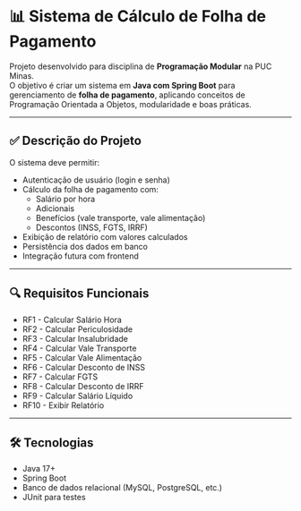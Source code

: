 # 📊 Sistema de Cálculo de Folha de Pagamento

Projeto desenvolvido para disciplina de **Programação Modular** na PUC Minas.  
O objetivo é criar um sistema em **Java com Spring Boot** para gerenciamento de **folha de pagamento**, aplicando conceitos de Programação Orientada a Objetos, modularidade e boas práticas.

---

## ✅ Descrição do Projeto
O sistema deve permitir:
- Autenticação de usuário (login e senha)
- Cálculo da folha de pagamento com:
  - Salário por hora
  - Adicionais
  - Benefícios (vale transporte, vale alimentação)
  - Descontos (INSS, FGTS, IRRF)
- Exibição de relatório com valores calculados
- Persistência dos dados em banco
- Integração futura com frontend

---

## 🔍 Requisitos Funcionais
- RF1 - Calcular Salário Hora
- RF2 - Calcular Periculosidade
- RF3 - Calcular Insalubridade
- RF4 - Calcular Vale Transporte
- RF5 - Calcular Vale Alimentação
- RF6 - Calcular Desconto de INSS
- RF7 - Calcular FGTS
- RF8 - Calcular Desconto de IRRF
- RF9 - Calcular Salário Líquido
- RF10 - Exibir Relatório
  
---

## 🛠️ Tecnologias
- Java 17+
- Spring Boot
- Banco de dados relacional (MySQL, PostgreSQL, etc.)
- JUnit para testes
